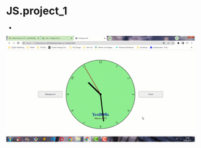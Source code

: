 # JS.project_1
* 
![javascript project-1](https://github.com/muratavci05/JS.project_1/blob/94d76c9de31fa24de9d1d233a47cd6c36547329d/projectJS.gif)
